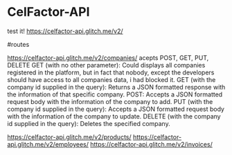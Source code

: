 # CelFactor-API

test it! https://celfactor-api.glitch.me/v2/


#routes

https://celfactor-api.glitch.me/v2/companies/
  acepts POST, GET, PUT, DELETE
    GET (with no other parameter):
      Could displays all companies registered in the platform, but in fact that nobody, except the developers should have access to all         companies data, i had blocked it.
    GET (with the company id supplied in the query):
      Returns a JSON formatted response with the information of that specific company.
    POST:
      Accepts a JSON formatted request body with the information of the company to add.
    PUT (with the company id supplied in the query):
      Accepts a JSON formatted request body with the information of the company to update.
    DELETE (with the company id supplied in the query):
      Deletes the specified company.
      
https://celfactor-api.glitch.me/v2/products/
https://celfactor-api.glitch.me/v2/employees/
https://celfactor-api.glitch.me/v2/invoices/

